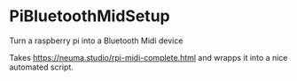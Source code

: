 # PiBluetoothMidSetup
Turn a raspberry pi into a Bluetooth Midi device 


Takes https://neuma.studio/rpi-midi-complete.html and wrapps it into a nice automated script. 
